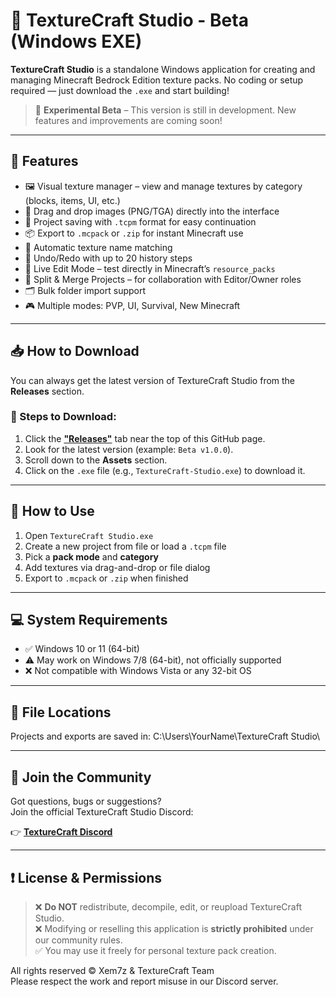 # 🎨 TextureCraft Studio - Beta (Windows EXE)

**TextureCraft Studio** is a standalone Windows application for creating and managing Minecraft Bedrock Edition texture packs. No coding or setup required — just download the `.exe` and start building!

> 🧪 **Experimental Beta** – This version is still in development. New features and improvements are coming soon!

---

## 🌟 Features

- 🖼️ Visual texture manager – view and manage textures by category (blocks, items, UI, etc.)
- 🧲 Drag and drop images (PNG/TGA) directly into the interface
- 💾 Project saving with `.tcpm` format for easy continuation
- 📦 Export to `.mcpack` or `.zip` for instant Minecraft use
- 🧠 Automatic texture name matching
- 🔁 Undo/Redo with up to 20 history steps
- 🔧 Live Edit Mode – test directly in Minecraft’s `resource_packs`
- 🧩 Split & Merge Projects – for collaboration with Editor/Owner roles
- 🗂️ Bulk folder import support
- 🎮 Multiple modes: PVP, UI, Survival, New Minecraft

---

## 📥 How to Download

You can always get the latest version of TextureCraft Studio from the **Releases** section.

### 🔽 Steps to Download:

1. Click the **["Releases"](https://github.com/Xem7z/TextureCraft-Studio/releases/tag/v1.0-Beta)** tab near the top of this GitHub page.
2. Look for the latest version (example: `Beta v1.0.0`).
3. Scroll down to the **Assets** section.
4. Click on the `.exe` file (e.g., `TextureCraft-Studio.exe`) to download it.

---

## 🚀 How to Use

1. Open `TextureCraft Studio.exe`
2. Create a new project from file or load a `.tcpm` file
3. Pick a **pack mode** and **category**
4. Add textures via drag-and-drop or file dialog
5. Export to `.mcpack` or `.zip` when finished

---

## 💻 System Requirements

- ✅ Windows 10 or 11 (64-bit)
- ⚠️ May work on Windows 7/8 (64-bit), not officially supported
- ❌ Not compatible with Windows Vista or any 32-bit OS

---

## 📂 File Locations

Projects and exports are saved in:
C:\Users\YourName\TextureCraft Studio\

---

## 📣 Join the Community

Got questions, bugs or suggestions?  
Join the official TextureCraft Studio Discord:

👉 **[TextureCraft Discord](https://discord.gg/XN9uPbQ3Bm)**

---

## ❗ License & Permissions

> ❌ **Do NOT** redistribute, decompile, edit, or reupload TextureCraft Studio.  
> ❌ Modifying or reselling this application is **strictly prohibited** under our community rules.  
> ✅ You may use it freely for personal texture pack creation.

All rights reserved © Xem7z & TextureCraft Team  
Please respect the work and report misuse in our Discord server.
